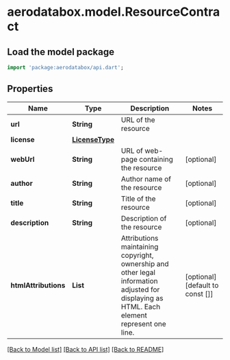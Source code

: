 # aerodatabox.model.ResourceContract

## Load the model package
```dart
import 'package:aerodatabox/api.dart';
```

## Properties
Name | Type | Description | Notes
------------ | ------------- | ------------- | -------------
**url** | **String** | URL of the resource | 
**license** | [**LicenseType**](LicenseType.md) |  | 
**webUrl** | **String** | URL of web-page containing the resource | [optional] 
**author** | **String** | Author name of the resource | [optional] 
**title** | **String** | Title of the resource | [optional] 
**description** | **String** | Description of the resource | [optional] 
**htmlAttributions** | **List<String>** | Attributions maintaining copyright, ownership and other legal information adjusted for displaying  as HTML. Each element represent one line. | [optional] [default to const []]

[[Back to Model list]](../README.md#documentation-for-models) [[Back to API list]](../README.md#documentation-for-api-endpoints) [[Back to README]](../README.md)


